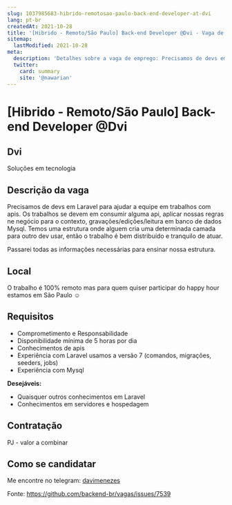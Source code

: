 ```yaml
---
slug: 1037985683-hibrido-remotosao-paulo-back-end-developer-at-dvi
lang: pt-br
createdAt: 2021-10-28
title: '[Hibrido - Remoto/São Paulo] Back-end Developer @Dvi - Vaga de Emprego'
sitemap:
  lastModified: 2021-10-28
meta:
  description: 'Detalhes sobre a vaga de emprego: Precisamos de devs em Laravel para ajudar a equipe em trabalhos com apis. Os trabalhos se devem em consumir alguma api, aplicar nossas regras ne negócio para o contexto, gravações/edições/leitura em banco de dados Mysql. Temos uma estrutura onde alguem cria uma determinada camada para outro dev usar, então o trabalho é bem distribuído e tranquilo de atuar. Passarei todas as informações necessárias para ensinar nossa estrutura.'
  twitter:
    card: summary
    site: '@nawarian'
---
```


# [Hibrido - Remoto/São Paulo] Back-end Developer @Dvi


## Dvi
Soluções em tecnologia
## Descrição da vaga

Precisamos de devs em Laravel para ajudar a equipe em trabalhos com apis. Os trabalhos se devem em consumir alguma api, aplicar nossas regras ne negócio para o contexto, gravações/edições/leitura em banco de dados Mysql.
Temos uma estrutura onde alguem cria uma determinada camada para outro dev usar, então o trabalho é bem distribuído e tranquilo de atuar.

Passarei todas as informações necessárias para ensinar nossa estrutura.

## Local
O trabalho é 100% remoto mas para quem quiser participar do happy hour estamos em São Paulo ☺

## Requisitos
- Comprometimento e Responsabilidade
- Disponibilidade mínima de 5 horas por dia
- Conhecimentos de apis
- Experiência com Laravel usamos a versão 7 (comandos, migrações, seeders, jobs)
- Experiência com Mysql

**Desejáveis:**
- Quaisquer outros conhecimentos em Laravel
- Conhecimentos em servidores e hospedagem

## Contratação

PJ - valor a combinar

## Como se candidatar

Me encontre no telegram: [davimenezes](https://t.me/davimenezes)


Fonte: https://github.com/backend-br/vagas/issues/7539
